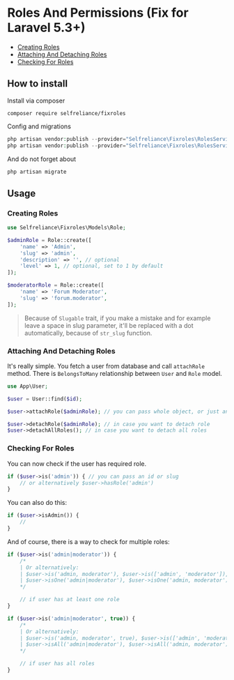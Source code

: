 # Roles And Permissions (Fix for Laravel 5.3+)
- [Creating Roles](#creating-roles)
- [Attaching And Detaching Roles](#attaching-and-detaching-roles)
- [Checking For Roles](#checking-for-roles)

## How to install

Install via composer
```
composer require selfreliance/fixroles
```

Config and migrations
```php
php artisan vendor:publish --provider="Selfreliance\Fixroles\RolesServiceProvider" --tag=config
php artisan vendor:publish --provider="Selfreliance\Fixroles\RolesServiceProvider" --tag=migrations
```
And do not forget about 
```php 
php artisan migrate 
```

## Usage

### Creating Roles

```php
use Selfreliance\Fixroles\Models\Role;

$adminRole = Role::create([
    'name' => 'Admin',
    'slug' => 'admin',
    'description' => '', // optional
    'level' => 1, // optional, set to 1 by default
]);

$moderatorRole = Role::create([
    'name' => 'Forum Moderator',
    'slug' => 'forum.moderator',
]);
```

> Because of `Slugable` trait, if you make a mistake and for example leave a space in slug parameter, it'll be replaced with a dot automatically, because of `str_slug` function.

### Attaching And Detaching Roles

It's really simple. You fetch a user from database and call `attachRole` method. There is `BelongsToMany` relationship between `User` and `Role` model.

```php
use App\User;

$user = User::find($id);

$user->attachRole($adminRole); // you can pass whole object, or just an id
```

```php
$user->detachRole($adminRole); // in case you want to detach role
$user->detachAllRoles(); // in case you want to detach all roles
```

### Checking For Roles

You can now check if the user has required role.

```php
if ($user->is('admin')) { // you can pass an id or slug
    // or alternatively $user->hasRole('admin')
}
```

You can also do this:

```php
if ($user->isAdmin()) {
    //
}
```

And of course, there is a way to check for multiple roles:

```php
if ($user->is('admin|moderator')) { 
    /*
    | Or alternatively:
    | $user->is('admin, moderator'), $user->is(['admin', 'moderator']),
    | $user->isOne('admin|moderator'), $user->isOne('admin, moderator'), $user->isOne(['admin', 'moderator'])
    */

    // if user has at least one role
}

if ($user->is('admin|moderator', true)) {
    /*
    | Or alternatively:
    | $user->is('admin, moderator', true), $user->is(['admin', 'moderator'], true),
    | $user->isAll('admin|moderator'), $user->isAll('admin, moderator'), $user->isAll(['admin', 'moderator'])
    */

    // if user has all roles
}
```
